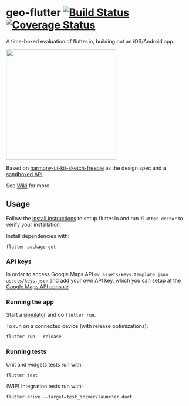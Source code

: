 # geo-flutter [![Build Status](https://travis-ci.org/rhydiant/geo-flutter.svg)](https://travis-ci.org/rhydiant/geo-flutter) [![Coverage Status](https://coveralls.io/repos/github/rhydiant/geo-flutter/badge.svg?branch=master)](https://coveralls.io/github/rhydiant/geo-flutter?branch=master)

A time-boxed evaluation of flutter.io, building out an iOS/Android app.

<img src="https://thumbs.gfycat.com/ImpartialCapitalDuckbillplatypus-size_restricted.gif" height="300">

Based on [harmony-ui-kit-sketch-freebie](https://www.sketchappsources.com/free-source/2657-harmony-ui-kit-sketch-freebie-resource.html) as the design spec and a [sandboxed API](https://getsandbox.com/sandboxes/willyweather-stub).

See [Wiki](https://github.com/rhydiant/geo-flutterio/wiki) for more.


## Usage

Follow the [install instructions](https://flutter.io/setup-macos/) to setup flutter.io and run `flutter doctor` to verify your installation.

Install dependencies with:

    flutter package get
    
### API keys

In order to access Google Maps API `mv assets/keys.template.json assets/keys.json` and add your own API key, which you can setup at the [Google Maps API console](https://developers.google.com/maps/documentation/maps-static/intro)

### Running the app

Start a [simulator](https://github.com/rhydiant/geo-flutterio/wiki/Simulators) and do `flutter run`.

To run on a connected device (with release optimizations):

    flutter run --release

### Running tests

Unit and widgets tests run with:

    flutter test
    
(WIP) Integration tests run with:

    flutter drive --target=test_driver/launcher.dart 
